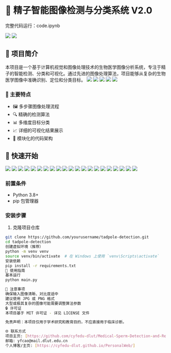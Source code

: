 # 🔬 精子智能图像检测与分类系统 V2.0 

完整代码运行：code.ipynb

<img src="./demoimage/complete_visualization.png">
<img src="./demoimage/feature_scatter_matrix.png">  

## 📝 项目简介  

本项目是一个基于计算机视觉和图像处理技术的生物医学图像分析系统，专注于精子的智能检测、分类和可视化。通过先进的图像处理算法，项目能够从复杂的生物医学图像中准确识别、定位和分类目标。
<img src="./demoimage/01_result.jpg">
<img src="./demoimage/02_result.jpg">
<img src="./demoimage/03_result.jpg">
<img src="./demoimage/04_result.jpg">
<img src="./demoimage/05_result.jpg">

### 🌟 主要特点  

- 🖼️ 多步骤图像处理流程  
- 🔍 精确的检测算法  
- 📊 多维度目标分类
- 📈 详细的可视化结果展示 
- 🧩 模块化的代码架构  

## 🚀 快速开始  
<img src="./demoimage/01_1._原始图像.png">  
<img src="./demoimage/02_2._HSV色彩空间.png">  
<img src="./demoimage/03_3._灰度图.png">  
<img src="./demoimage/04_4._深紫色掩码.png">  
<img src="./demoimage/05_5._深紫色掩码叠加.png">  
<img src="./demoimage/06_4._中等紫色掩码.png">  
<img src="./demoimage/07_5._中等紫色掩码叠加.png">  
<img src="./demoimage/09_5._浅紫色掩码叠加.png">
<img src="./demoimage/10_5._所有紫色掩码叠加.png">  
<img src="./demoimage/11_6._深色掩码.png">  
<img src="./demoimage/12_7._深色掩码叠加.png">  
<img src="./demoimage/13_8._合并掩码(原始).png">  
<img src="./demoimage/14_9._开运算后掩码.png">
<img src="./demoimage/15_10._闭运算后掩码(最终).png">  
<img src="./demoimage/16_11._最终掩码叠加.png">  
<img src="./demoimage/17_12._所有检测到的轮廓.png">  
<img src="./demoimage/18_13._初步筛选后的边界框.png">  
<img src="./demoimage/19_14._分割前后的边界框.png">
<img src="./demoimage/20_15._合并前的边界框.png">  
<img src="./demoimage/21_16._合并后的最终边界框.png">  
<img src="./demoimage/22_17._聚类分类结果.png">  

### 前置条件  

- Python 3.8+  
- pip 包管理器  

### 安装步骤  

1. 克隆项目仓库  
```bash  
git clone https://github.com/yourusername/tadpole-detection.git  
cd tadpole-detection  
创建虚拟环境（推荐）
python -m venv venv  
source venv/bin/activate  # 在 Windows 上使用 `venv\Scripts\activate`  
安装依赖
pip install -r requirements.txt  
📖 使用指南
基本运行
python main.py    

📌 注意事项
确保输入图像清晰、对比度适中
建议使用 JPG 或 PNG 格式
大型或极其复杂的图像可能需要调整算法参数
🔒 许可证
本项目基于 MIT 许可证 - 详见 LICENSE 文件

免责声明：本项目仅用于学术研究和教育目的，不应直接用于临床诊断。

🌐 联系方式
项目主页: [https://github.com/cyfedu-dlut/Medical-Sperm-Detection-and-Recognition-System]
邮箱: yfcao@mail.dlut.edu.cn
个人博客/主页: [https://cyfedu-dlut.github.io/PersonalWeb/]